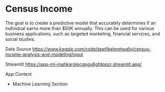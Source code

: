 # Census Income

The goal is to create a predictive model that accurately determines if an individual earns more than $50K annually. This can be used for various business applications, such as targeted marketing, financial services, and social studies.

Data Source
https://www.kaggle.com/code/tawfikelmetwally/census-income-analysis-and-modeling/input

Streamlit
https://app-ml-mahkargipcgpgu6gfdppzr.streamlit.app/

App Content
- Machine Learning Section
